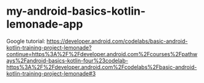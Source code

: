 # my-android-basics-kotlin-lemonade-app
Google tutorial: https://developer.android.com/codelabs/basic-android-kotlin-training-project-lemonade?continue=https%3A%2F%2Fdeveloper.android.com%2Fcourses%2Fpathways%2Fandroid-basics-kotlin-four%23codelab-https%3A%2F%2Fdeveloper.android.com%2Fcodelabs%2Fbasic-android-kotlin-training-project-lemonade#3
